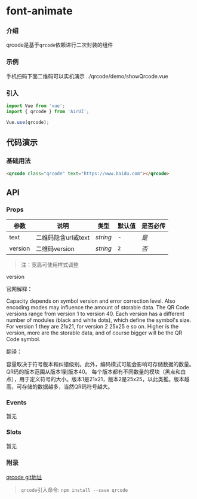 # font-animate

### 介绍

qrcode是基于`qrcode`依赖进行二次封装的组件

### 示例
手机扫码下面二维码可以实机演示
<demo-code compact transform inline>../qrcode/demo/showQrcode.vue</demo-code>

### 引入

```js
import Vue from 'vue';
import { qrcode } from 'AirUI';

Vue.use(qrcode);
```

## 代码演示

### 基础用法

```html
<qrcode class="qrcode" text="https://www.baidu.com"></qrcode>
```

## API

### Props

| 参数          | 说明     | 类型     | 默认值    | 是否必传   |
| ------------- | -------- | -------- | --------- |--------- |
| text          | 二维码隐含url或text | _string_ | -         |_是_|
| version  | 二维码version | _string_ | `2`        |_否_|
>注：宽高可使用样式调整

version 

官网解释：

Capacity depends on symbol version and error correction level. Also encoding modes may influence the amount of storable data.
The QR Code versions range from version 1 to version 40.
Each version has a different number of modules (black and white dots), which define the symbol's size. For version 1 they are 21x21, for version 2 25x25 e so on. Higher is the version, more are the storable data, and of course bigger will be the QR Code symbol.

翻译：

容量取决于符号版本和纠错级别。此外，编码模式可能会影响可存储数据的数量。
QR码的版本范围从版本1到版本40。
每个版本都有不同数量的模块（黑点和白点），用于定义符号的大小。版本1是21x21，版本2是25x25，以此类推。版本越高，可存储的数据越多，当然QR码符号越大。

### Events

暂无

### Slots

暂无

### 附录

[qrcode git地址](https://github.com/soldair/node-qrcode)
>`qrcode`引入命令: `npm install --save qrcode`
